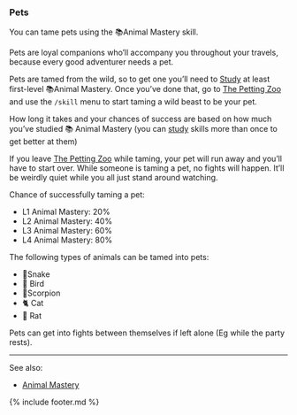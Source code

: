 ### Pets
You can tame pets using the 📚Animal Mastery skill.

Pets are loyal companions who’ll accompany you throughout your travels, because every good adventurer needs a
  pet.

Pets are tamed from the wild, so to get one you’ll need to [Study](../trade_school/study.md) at least first-level 📚Animal Mastery. Once
  you’ve done that, go to [The Petting Zoo](../petting_zoo/index.md) and use the `/skill` menu to start taming a wild beast to be your pet.

How long it takes and your chances of success are based on how much you’ve studied 📚 Animal Mastery (you can [study](../trade_school/study.md)
  skills more than once to get better at them)

If you leave [The Petting Zoo](../petting_zoo/index.md) while taming, your pet will run away and you’ll have to start over. While someone is
  taming a pet, no fights will happen. It’ll be weirdly quiet while you all just stand around watching.

Chance of successfully taming a pet:

- L1 Animal Mastery: 20%
- L2 Animal Mastery: 40%
- L3 Animal Mastery: 60%
- L4 Animal Mastery: 80%

The following types of animals can be tamed into pets:

  - 🐍Snake
  - 🦅 Bird
  - 🦂Scorpion
  - 🐈 Cat
  - 🐀 Rat

Pets can get into fights between themselves if left alone (Eg while the party rests).

---

See also:
 - [Animal Mastery](../trade_school/skills/animal_mastery.md)

{% include footer.md %}